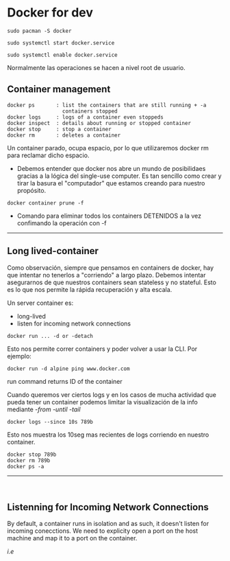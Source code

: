 # **Docker for dev**

```
sudo pacman -S docker

sudo systemctl start docker.service

sudo systemctl enable docker.service
```

Normalmente las operaciones se hacen a nivel root de usuario.

## **Container management**

    docker ps       : list the containers that are still running + -a 
                      containers stopped
    docker logs     : logs of a container even stoppeds
    docker inspect  : details about running or stopped container
    docker stop     : stop a container
    docker rm       : deletes a container  

Un container parado, ocupa espacio, por lo que utilizaremos docker rm para
reclamar dicho espacio.


- Debemos entender que docker nos abre un mundo de posibilidaes gracias 
a la lógica del single-use computer.
Es tan sencillo como crear y tirar  la basura el "computador" que estamos
creando para nuestro propósito.  


```
docker container prune -f
```
* Comando para eliminar todos los containers DETENIDOS a la vez confimando 
la operación con -f
<hr>

## **Long lived-container**

Como observación, siempre que pensamos en containers de docker, hay que
intentar no tenerlos a "corriendo" a largo plazo.
Debemos intentar asegurarnos de que nuestros containers sean stateless y 
no stateful. Esto es lo que nos permite la rápida recuperación y alta 
escala.

Un server container es: 
- long-lived 
- listen for incoming network connections

```
docker run ... -d or -detach
```
Esto nos permite correr containers y poder volver a usar la CLI.
Por ejemplo:
```
docker run -d alpine ping www.docker.com
```
run command returns ID of the container 


Cuando queremos ver ciertos logs y en los casos de mucha actividad
que pueda tener un container podemos limitar la visualización
de la info mediante *-from* *-until* *-tail*
```
docker logs --since 10s 789b
```
Esto nos muestra los 10seg mas recientes de logs corriendo en nuestro 
container.
```
docker stop 789b
docker rm 789b
docker ps -a
```   

<hr>
<br>

## **Listenning for Incoming Network Connections**

By default, a container runs in isolation and as such, it doesn't listen
for incoming conecctions. We need to explicity open a port 
on the host machine and map it to a port on the container.

*i.e*



